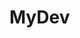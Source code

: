 # MyDev

<meta charset="UTF-8">

<script>
  function pulaLinha(){
	document.write("<br><br>");
}
  function mostra (frase){
  	document.write(frase );
  	pulaLinha();
  }	
  function calculaLitro (peso, ml)  {
  	return (pesoInformado * 35)/1000; 
  }

  var nome =  prompt("Informe o seu nome");
  var pesoInformado = parseInt(prompt( nome + " qual é o seu peso?"));
  
  var agua = calculaLitro ( parseFloat(pesoInformado * 35)/100);
  
  document.write( "<big>" + nome + "</big>" + "<big>, você precisa beber</big> " +"<big>"+agua+"</big>"+"<big>L de agua por dia!</big>");
  pulaLinha();
    mostra("<big> E por sinal, ja pode ir se hidratar!");
    mostra("Até logo!</big>");
</script>
